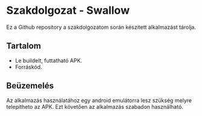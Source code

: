 # Szakdolgozat - Swallow

Ez a Github repository a szakdolgozatom során készitett alkalmazást tárolja.

## Tartalom

- Le buildelt, futtatható APK.
- Forráskód.

## Beüzemelés
Az alkalmazás használatához egy android emulátorra lesz szükség melyre telepitheto az APK. Ezt követően az alkalmazás szabadon használható.